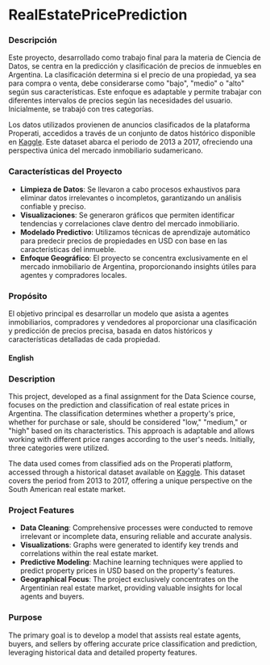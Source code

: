 # RealEstatePricePrediction

### Descripción
Este proyecto, desarrollado como trabajo final para la materia de Ciencia de Datos, se centra en la predicción y clasificación de precios de inmuebles en Argentina. La clasificación determina si el precio de una propiedad, ya sea para compra o venta, debe considerarse como "bajo", "medio" o "alto" según sus características. Este enfoque es adaptable y permite trabajar con diferentes intervalos de precios según las necesidades del usuario. Inicialmente, se trabajó con tres categorías.

Los datos utilizados provienen de anuncios clasificados de la plataforma Properati, accedidos a través de un conjunto de datos histórico disponible en [Kaggle](https://www.kaggle.com/datasets/tomasaccini/propiedadesproperati). Este dataset abarca el periodo de 2013 a 2017, ofreciendo una perspectiva única del mercado inmobiliario sudamericano.

### Características del Proyecto

- **Limpieza de Datos**: Se llevaron a cabo procesos exhaustivos para eliminar datos irrelevantes o incompletos, garantizando un análisis confiable y preciso.
- **Visualizaciones**: Se generaron gráficos que permiten identificar tendencias y correlaciones clave dentro del mercado inmobiliario.
- **Modelado Predictivo**: Utilizamos técnicas de aprendizaje automático para predecir precios de propiedades en USD con base en las características del inmueble.
- **Enfoque Geográfico**: El proyecto se concentra exclusivamente en el mercado inmobiliario de Argentina, proporcionando insights útiles para agentes y compradores locales.

### Propósito
El objetivo principal es desarrollar un modelo que asista a agentes inmobiliarios, compradores y vendedores al proporcionar una clasificación y predicción de precios precisa, basada en datos históricos y características detalladas de cada propiedad.

#### English

### Description  
This project, developed as a final assignment for the Data Science course, focuses on the prediction and classification of real estate prices in Argentina. The classification determines whether a property's price, whether for purchase or sale, should be considered "low," "medium," or "high" based on its characteristics. This approach is adaptable and allows working with different price ranges according to the user's needs. Initially, three categories were utilized.

The data used comes from classified ads on the Properati platform, accessed through a historical dataset available on [Kaggle](https://www.kaggle.com/datasets/tomasaccini/propiedadesproperati). This dataset covers the period from 2013 to 2017, offering a unique perspective on the South American real estate market.

### Project Features  

- **Data Cleaning**: Comprehensive processes were conducted to remove irrelevant or incomplete data, ensuring reliable and accurate analysis.  
- **Visualizations**: Graphs were generated to identify key trends and correlations within the real estate market.  
- **Predictive Modeling**: Machine learning techniques were applied to predict property prices in USD based on the property's features.  
- **Geographical Focus**: The project exclusively concentrates on the Argentinian real estate market, providing valuable insights for local agents and buyers.  

### Purpose  
The primary goal is to develop a model that assists real estate agents, buyers, and sellers by offering accurate price classification and prediction, leveraging historical data and detailed property features.

